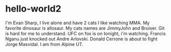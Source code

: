 # hello-world2

I'm Evan Sharp, I live alone and have 2 cats
I like watching MMA.
My favorite dinosaur is allosaur.
My cats names are JimmyJohn and Bruiser.
Git is hard for me to understand.
UFC on fox is on tonight, i'm watching. 
Francis Nganu just knocked out Andre Arlovski.
Donald Cerrone is about to fight Jorge Masvidal.
I am from Alpine UT.

